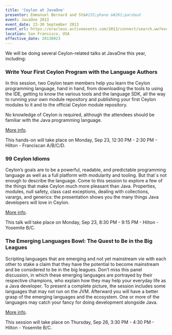 ```yaml
---
title: 'Ceylon at JavaOne'
presentor: Emmanuel Bernard and St&#233;phane &#201;pardaud
event: JavaOne 2013
event_date: 23-30 September 2013
event_url: https://oracleus.activeevents.com/2013/connect/search.ww?eventRef=javaone#loadSearch-event=null&searchPhrase=ceylon&searchType=session&tc=0&sortBy=&p=&i(11180)=20801
location: San Fransisco, USA
effective_date: 20130923
---
```

We will be doing several Ceylon-related talks at JavaOne this year, including:

### Write Your First Ceylon Program with the Language Authors

In this session, two Ceylon team members help you learn the Ceylon programming language, 
hand in hand, from downloading the tools to using the IDE, getting to know the various
tools and the language SDK, all the way to running your own module repository and
publishing your first Ceylon modules to it and to the official Ceylon module repository.

No knowledge of Ceylon is required, although the attendees should be familiar with the Java programming language.

[More info](https://oracleus.activeevents.com/2013/connect/sessionDetail.ww?SESSION_ID=3043).

This hands-on will take place on Monday, Sep 23, 12:30 PM - 2:30 PM - Hilton - Franciscan A/B/C/D.

### 99 Ceylon Idioms

Ceylon’s goals are to be a powerful, readable, and predictable programming language as well as a full platform
with modularity and tooling. But that´s not enough to describe the language. Come to this session to
explore a few of the things that make Ceylon much more pleasant than Java. Properties, modules, null safety,
class cast exceptions, dealing with collections, varargs, and generics: the presentation shows you the
many things Java developers will love in Ceylon.

[More info](https://oracleus.activeevents.com/2013/connect/sessionDetail.ww?SESSION_ID=3031).

This talk will take place on Monday, Sep 23, 8:30 PM - 9:15 PM - Hilton - Yosemite B/C.

### The Emerging Languages Bowl: The Quest to Be in the Big Leagues

Scripting languages that are emerging and not yet mainstream vie with each other to stake a claim
that they have the potential to become mainstream and be considered to be in the big leagues.
Don’t miss this panel discussion, in which these emerging languages are portrayed by their respective champions,
who explain how they may help your everyday life as a Java developer. To present a complete picture,
the session includes some languages that may not run on the JVM. Afterward you will have a better grasp of
the emerging languages and the ecosystem. One or more of the languages may catch your fancy for doing development alongside Java.

[More info](https://oracleus.activeevents.com/2013/connect/sessionDetail.ww?SESSION_ID=4892).

This session will take place on Thursday, Sep 26, 3:30 PM - 4:30 PM - Hilton - Yosemite B/C.